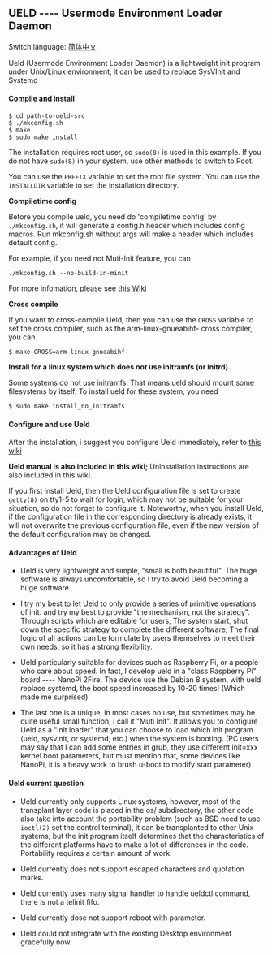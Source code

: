 ## UELD ---- Usermode Environment Loader Daemon

Switch language: [简体中文](README.zh_CN.md)

Ueld (Usermode Environment Loader Daemon) is a lightweight init program under Unix/Linux environment, it can be used to replace SysVInit and Systemd

#### Compile and install

```
$ cd path-to-ueld-src
$ ./mkconfig.sh
$ make
$ sudo make install
```
The installation requires root user, so `sudo(8)` is used in this example. If you do not have `sudo(8)` in your system, use other methods to switch to Root.

You can use the `PREFIX` variable to set the root file system. You can use the` INSTALLDIR` variable to set the installation directory.

**Compiletime config**

Before you compile ueld, you need do 'compiletime config' by `./mkconfig.sh`, it will generate a config.h header which includes config macros. Run mkconfig.sh without args will make a header which includes default config.

For example, if you need not Muti-Init feature, you can

```
./mkconfig.sh --no-build-in-minit
```

For more infomation, please see [this Wiki](doc/genconfig.md)

**Cross compile**

If you want to cross-compile Ueld, then you can use the `CROSS` variable to set the cross compiler, such as the arm-linux-gnueabihf- cross compiler, you can

```
$ make CROSS=arm-linux-gnueabihf-
```

**Install for a linux system which does not use initramfs (or initrd).**

Some systems do not use initramfs. That means ueld should mount some filesystems by itself. To install ueld for these system, you need

```
$ sudo make install_no_initramfs
```

#### Configure and use Ueld

After the installation, i suggest you configure Ueld immediately, refer to [this wiki](doc/userguide.md)

**Ueld manual is also included in this wiki;** Uninstallation instructions are also included in this wiki.

If you first install Ueld, then the Ueld configuration file is set to create `getty(8)` on tty1-5 to wait for login, which may not be suitable for your situation, so do not forget to configure it. Noteworthy, when you install Ueld, if the configuration file in the corresponding directory is already exists, it will not overwrite the previous configuration file, even if the new version of the default configuration may be changed.

#### Advantages of Ueld

- Ueld is very lightweight and simple, "small is both beautiful". The huge software is always uncomfortable, so I try to avoid Ueld becoming a huge software.

- I try my best to let Ueld to only provide a series of primitive operations of init. and try my best to provide "the mechanism, not the strategy". Through scripts which are editable for users, The system start, shut down the specific strategy to complete the different software, The final logic of all actions can be formulate by users themselves to meet their own needs, so it has a strong flexibility.

- Ueld particularly suitable for devices such as Raspberry Pi, or a people who care about speed. In fact, I develop ueld in a "class Raspberry Pi" board ---- NanoPi 2Fire. The device use the Debian 8 system, with ueld replace systemd, the boot speed increased by 10-20 times! (Which made me surprised)

- The last one is a unique, in most cases no use, but sometimes may be quite useful small function, I call it "Muti Init". It allows you to configure Ueld as a "init loader" that you can choose to load which init program (ueld, sysvinit, or systemd, etc.) when the system is booting. (PC users may say that I can add some entries in grub, they use different init=xxx kernel boot parameters, but must mention that, some devices like NanoPi, it is a heavy work to brush u-boot to modify start parameter)

#### Ueld current question

- Ueld currently only supports Linux systems, however, most of the transplant layer code is placed in the os/ subdirectory, the other code also take into account the portability problem (such as BSD need to use `ioctl(2)` set the control terminal), it can be transplanted to other Unix systems, but the init program itself determines that the characteristics of the different platforms have to make a lot of differences in the code. Portability requires a certain amount of work.

- Ueld currently does not support escaped characters and quotation marks.

- Ueld currently uses many signal handler to handle ueldctl command, there is not a telinit fifo.

- Ueld currently dose not support reboot with parameter.

- Ueld could not integrate with the existing Desktop environment gracefully now.
